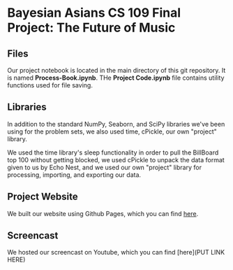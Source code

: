 # Bayesian Asians CS 109 Final Project: The Future of Music

## Files 

Our project notebook is located in the main directory of this git repository. It is named **Process-Book.ipynb**. THe **Project Code.ipynb** file contains utility functions used for file saving. 

## Libraries

In addition to the standard NumPy, Seaborn, and SciPy libraries we've been using for the problem sets, we also used time, cPickle, our own "project" library. 

We used the time library's sleep functionality in order to pull the BillBoard top 100 without getting blocked, we used cPickle to unpack the data format given to us by Echo Nest, and we used our own "project" library for processing, importing, and exporting our data. 

## Project Website

We built our website using Github Pages, which you can find [here](http://allenchen248.github.io/Bayesian-Asians-Project/).

## Screencast

We hosted our screencast on Youtube, which you can find [here](PUT LINK HERE)